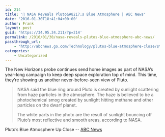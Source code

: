 ```yaml
---
id: 214
title: '🔗 NASA Reveals Pluto&#8217;s Blue Atmosphere | ABC News'
date: '2016-01-30T18:41:04+00:00'
author: Frank
layout: post
guid: 'https://34.95.34.211/?p=214'
permalink: /2016/01/30/nasa-reveals-plutos-blue-atmosphere-abc-news/
passthrough_url:
    - 'http://abcnews.go.com/Technology/plutos-blue-atmosphere-close/story?id=36594663&nwltr=abcn_tco'
categories:
    - Uncategorized
---
```


The New Horizons probe continues send home images as part of NASA’s year-long campaign to keep deep space exploration top of mind. This time, they’re showing us another never-before-seen view of Pluto.

>	NASA said the blue ring around Pluto is created by sunlight 
>	scattering from haze particles in the atmosphere. The haze 
>	is believed to be a photochemical smog created by sunlight 
>	hitting methane and other particles on the dwarf planet.
>	
>	The white parts in the photo are the result of sunlight 
>	bouncing off Pluto’s most reflective and smooth areas, 
>	according to NASA.

Pluto’s Blue Atmosphere Up Close -- [ABC News](http://abcnews.go.com/Technology/plutos-blue-atmosphere-close/story?id=36594663&nwltr=abcn_tco)